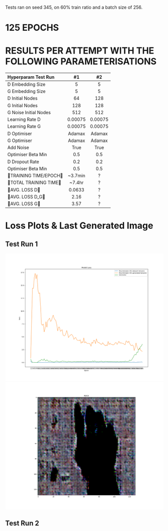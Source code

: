 Tests ran on seed 345, on 60% train ratio and a batch size of 256.

# 125 EPOCHS

# RESULTS PER ATTEMPT WITH THE FOLLOWING PARAMETERISATIONS

| Hyperparam Test Run       |   #1      |   #2         |
| :---------                | :-:       | :-:          | 
| D Embedding Size          | 5         |   5          | 
| G Embedding Size          | 5         |   5          |  
| D Initial Nodes           | 64        |   128        |  
| G Initial Nodes           | 128       |   128        |  
| G Noise Initial Nodes     | 512       |   512        |   
| Learning Rate D           | 0.00075   |   0.00075    | 
| Learning Rate G           | 0.00075   |   0.00075    | 
| D Optimiser               | Adamax    |   Adamax     |   
| G Optimiser               | Adamax    |   Adamax     |   
| Add Noise                 | True      |   True       |   
| Optimiser Beta Min        | 0.5       |    0.5       |  
| D Dropout Rate            | 0.2       |   0.2        |   
| Optimiser Beta Min        | 0.5       |   0.5        |   
| 🔴TRAINING TIME/EPOCH🔴    | ~3.7min   |   ?          |    
| 🔴TOTAL TRAINING TIME🔴    | ~7.4hr    |   ?          |   
| 🔴AVG. LOSS D🔴            | 0.0633    |   ?          |  
| 🔴AVG. LOSS D_G🔴          | 2.16      |   ?          |   
| 🔴AVG. LOSS G🔴            | 3.57      |   ?          |   

# Loss Plots & Last Generated Image

## Test Run 1
![Models Loss Plot](img/125_epochs/1/evaluation.png "Models Loss Plot")
![Last Generated Image](img/125_epochs/1/trainingSample.png "Last Generated Image")

## Test Run 2